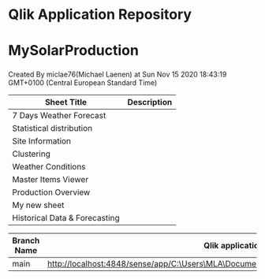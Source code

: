 # Qlik Application Repository 
# MySolarProduction
### 
Created By miclae76(Michael Laenen) at Sun Nov 15 2020 18:43:19 GMT+0100 (Central European Standard Time)




Sheet Title | Description
------------ | -------------
7 Days Weather Forecast|
Statistical distribution|
Site Information|
Clustering|
Weather Conditions|
Master Items Viewer|
Production Overview|
My new sheet|
Historical Data & Forecasting|



Branch Name|Qlik application
---|---
main|[http://localhost:4848/sense/app/C:\Users\MLA\Documents\Qlik\Sense\Apps\MySolarProduction.qvf](http://localhost:4848/sense/app/C:\Users\MLA\Documents\Qlik\Sense\Apps\MySolarProduction.qvf)